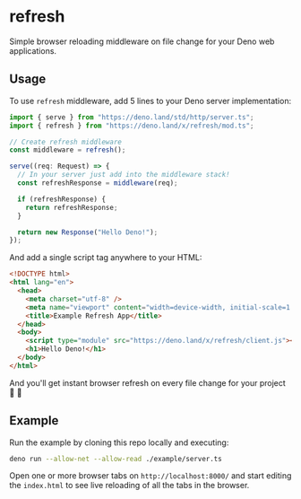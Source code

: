 # refresh

Simple browser reloading middleware on file change for your Deno web
applications.

## Usage

To use `refresh` middleware, add 5 lines to your Deno server implementation:

```ts
import { serve } from "https://deno.land/std/http/server.ts";
import { refresh } from "https://deno.land/x/refresh/mod.ts";

// Create refresh middleware
const middleware = refresh();

serve((req: Request) => {
  // In your server just add into the middleware stack!
  const refreshResponse = middleware(req);

  if (refreshResponse) {
    return refreshResponse;
  }

  return new Response("Hello Deno!");
});
```

And add a single script tag anywhere to your HTML:

```html
<!DOCTYPE html>
<html lang="en">
  <head>
    <meta charset="utf-8" />
    <meta name="viewport" content="width=device-width, initial-scale=1.0" />
    <title>Example Refresh App</title>
  </head>
  <body>
    <script type="module" src="https://deno.land/x/refresh/client.js"></script>
    <h1>Hello Deno!</h1>
  </body>
</html>
```

And you'll get instant browser refresh on every file change for your project 🚀 🚀

## Example

Run the example by cloning this repo locally and executing:

```bash
deno run --allow-net --allow-read ./example/server.ts
```

Open one or more browser tabs on `http://localhost:8000/` and start editing the
`index.html` to see live reloading of all the tabs in the browser.
